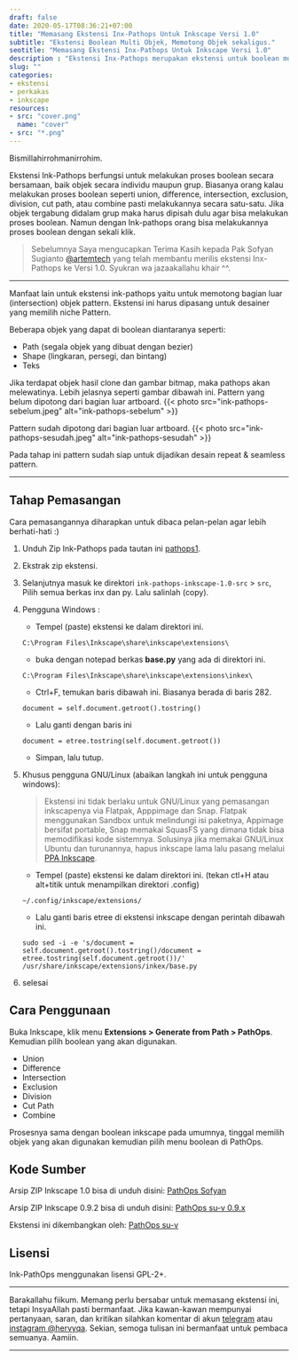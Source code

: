 ```yaml
---
draft: false
date: 2020-05-17T08:36:21+07:00
title: "Memasang Ekstensi Inx-Pathops Untuk Inkscape Versi 1.0"
subtitle: "Ekstensi Boolean Multi Objek, Memotong Objek sekaligus."
seotitle: "Memasang Ekstensi Inx-Pathops Untuk Inkscape Versi 1.0"
description : "Ekstensi Inx-Pathops merupakan ekstensi untuk boolean multi objek. Dengan Ink-Pathops Anda dapat melakukan proses boolean secara bersamaan dalam objek grup. Misalnya Union, Difference, Intersection, Cut path, dan lain sebagainya."
slug: ""
categories:
- ekstensi
- perkakas
- inkscape
resources:
- src: "cover.png"
  name: "cover"
- src: "*.png"
---
```


Bismillahirrohmanirrohim.

Ekstensi Ink-Pathops berfungsi untuk melakukan proses boolean secara bersamaan, baik objek secara individu maupun grup. Biasanya orang kalau melakukan proses boolean seperti union, difference, intersection, exclusion, division, cut path, atau combine pasti melakukannya secara satu-satu. Jika objek tergabung didalam grup maka harus dipisah dulu agar bisa melakukan proses boolean. Namun dengan Ink-pathops orang bisa melakukannya proses boolean dengan sekali klik.

> Sebelumnya Saya mengucapkan Terima Kasih kepada Pak Sofyan Sugianto [@artemtech](https://t.me/artemtech) yang telah membantu merilis ekstensi Inx-Pathops ke Versi 1.0. Syukran wa jazaakallahu khair ^^.

***

Manfaat lain untuk ekstensi ink-pathops yaitu untuk memotong bagian luar (intersection) objek pattern. Ekstensi ini harus dipasang untuk desainer yang memilih niche Pattern.

Beberapa objek yang dapat di boolean diantaranya seperti:

- Path (segala objek yang dibuat dengan bezier)
- Shape (lingkaran, persegi, dan bintang)
- Teks

Jika terdapat objek hasil clone dan gambar bitmap, maka pathops akan melewatinya. Lebih jelasnya seperti gambar dibawah ini. Pattern yang belum dipotong dari bagian luar artboard.
{{< photo src="ink-pathops-sebelum.jpeg" alt="ink-pathops-sebelum" >}}

Pattern sudah dipotong dari bagian luar artboard.  {{< photo src="ink-pathops-sesudah.jpeg" alt="ink-pathops-sesudah" >}}

Pada tahap ini pattern sudah siap untuk dijadikan desain repeat & seamless pattern.

***

## Tahap Pemasangan

Cara pemasangannya diharapkan untuk dibaca pelan-pelan agar lebih berhati-hati :)

1. Unduh Zip Ink-Pathops pada tautan ini [pathops1].
2. Ekstrak zip ekstensi.
3. Selanjutnya masuk ke direktori `ink-pathops-inkscape-1.0-src` > `src`, Pilih semua berkas inx dan py. Lalu salinlah (copy).
4. Pengguna Windows :

    - Tempel (paste) ekstensi ke dalam direktori ini.
    ```
    C:\Program Files\Inkscape\share\inkscape\extensions\
    ```
    - buka dengan notepad berkas **base.py** yang ada di direktori ini.
    ```
    C:\Program Files\Inkscape\share\inkscape\extensions\inkex\
    ```
    - Ctrl+F, temukan baris dibawah ini. Biasanya berada di baris 282.
    ```
    document = self.document.getroot().tostring()
    ```
    - Lalu ganti dengan baris ini
    ```
    document = etree.tostring(self.document.getroot())
    ```
    - Simpan, lalu tutup.

5. Khusus pengguna GNU/Linux (abaikan langkah ini untuk pengguna windows):

    > Ekstensi ini tidak berlaku untuk GNU/Linux yang pemasangan inkscapenya via Flatpak, Apppimage dan Snap. Flatpak menggunakan Sandbox untuk melindungi isi paketnya, Appimage bersifat portable, Snap memakai SquasFS yang dimana tidak bisa memodifikasi kode sistemnya. Solusinya jika memakai GNU/Linux Ubuntu dan turunannya, hapus inkscape lama lalu pasang melalui [PPA Inkscape](https://inkscape.org/release/inkscape-1.0/gnulinux/ubuntu/ppa/dl/).

    - Tempel (paste) ekstensi ke dalam direktori ini. (tekan ctl+H atau alt+titik untuk menampilkan direktori .config)

    ```
    ~/.config/inkscape/extensions/
    ```
    - Lalu ganti baris etree di ekstensi inkscape dengan perintah dibawah ini.
    ```
    sudo sed -i -e 's/document = self.document.getroot().tostring()/document = etree.tostring(self.document.getroot())/' /usr/share/inkscape/extensions/inkex/base.py
    ```

6. selesai

## Cara Penggunaan

Buka Inkscape, klik menu **Extensions > Generate from Path > PathOps**. Kemudian pilih boolean yang akan digunakan.

- Union
- Difference
- Intersection
- Exclusion
- Division
- Cut Path
- Combine

Prosesnya sama dengan boolean inkscape pada umumnya, tinggal memilih objek yang akan digunakan kemudian pilih menu boolean di PathOps.

## Kode Sumber

Arsip ZIP Inkscape 1.0 bisa di unduh disini:
[PathOps Sofyan](https://gitlab.com/artemtech/inx-pathops/-/archive/inkscape-1.0/inx-pathops-inkscape-1.0.zip?path=src)

Arsip ZIP Inkscape 0.9.2 bisa di unduh disini:
[PathOps su-v 0.9.x](https://gitlab.com/su-v/inx-pathops/-/tags)

Ekstensi ini dikembangkan oleh:
[PathOps su-v](https://gitlab.com/su-v/inx-pathops)

## Lisensi

Ink-PathOps menggunakan lisensi GPL-2+.

***

Barakallahu fiikum. Memang perlu bersabar untuk memasang ekstensi ini, tetapi InsyaAllah pasti bermanfaat. Jika kawan-kawan mempunyai pertanyaan, saran, dan kritikan silahkan komentar di akun [telegram](https://t.me/hervyqa) atau [instagram @hervyqa](https://instagram.com/hervyqa). Sekian, semoga tulisan ini bermanfaat untuk pembaca semuanya. Aamiin.

***

[pathops]:https://gitlab.com/su-v/inx-pathops/tags
[pathops1]:https://gitlab.com/artemtech/inx-pathops/-/archive/inkscape-1.0/inx-pathops-inkscape-1.0.zip?path=src

[Inkscape]:https://www.inkscape.org
[Gimp]:https://www.gimp.org

[GNOME.ID]:https://www.gnome.id
[BUKU CC-ID]:https://bit.ly/madewithccID
[Wikimedia]:https://www.wikkimedia.org/

[Behance]:https://www.b.net
[Dribbble]:https://www.dribbble.com

[AdobeStock]:https//www.stock.adobe.com
[123rf]:https//www.123rf.com
[Freepik]:https//www.freepik.com
[Dreamstime]:https//www.dreamstime.com
[Shutterstock]:https://submit.shutterstock.com/?ref=238649869

[Hervyqa]:https://hervyqa.com
[Manjaro-X]:https://manjaro-x.id
[Inkporter]:https://github.com/raniaamina/inkporter

